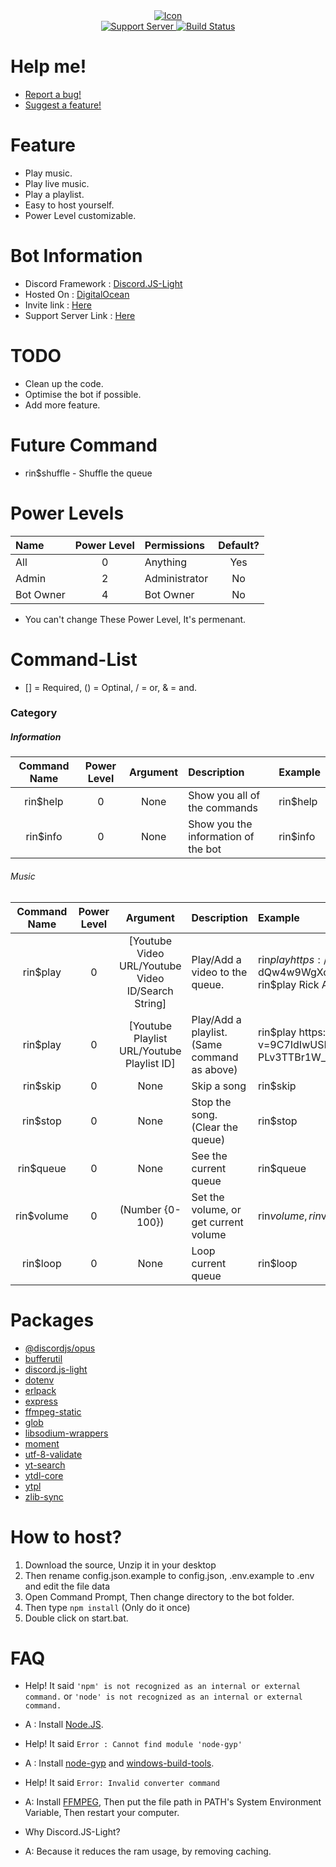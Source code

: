 <div align="center">
    <a href="https://top.gg/bot/732807386414317658">
        <img src="https://hayper.is-inside.me/9DWXQU2m.png" alt="Icon"/>
    </a>
</div>
<div align="center">
    <a href="https://discord.gg/kpMyn55">
        <img src="https://discordapp.com/api/guilds/723434573802766357/widget.png" alt="Support Server"/>
    </a>
    <a href="https://travis-ci.com/xhayper/Rin">
        <img src="https://travis-ci.com/xhayper/Rin.svg?branch=rin-master" alt="Build Status"/>
    </a>
</div>

# Help me!
* [Report a bug!](https://github.com/xhayper/Rin/issues/new?assignees=&labels=&template=bug_report.md&title=%5BBUG%5D)
* [Suggest a feature!](https://github.com/xhayper/Rin/issues/new?assignees=&labels=&template=feature_request.md&title=%5BREQUEST%5D)

# Feature
* Play music.
* Play live music.
* Play a playlist.
* Easy to host yourself.
* Power Level customizable.

# Bot Information
* Discord Framework : [Discord.JS-Light](https://www.npmjs.com/package/discord.js-light)
* Hosted On : [DigitalOcean](https://www.digitalocean.com)
* Invite link : [Here](https://discordapp.com/oauth2/authorize?client_id=732807386414317658&scope=bot&permissions=70643009)
* Support Server Link : [Here](https://discord.gg/kpMyn55)

# TODO
* Clean up the code.
* Optimise the bot if possible.
* Add more feature.

# Future Command
* rin$shuffle - Shuffle the queue

# Power Levels

|Name     | Power Level | Permissions | Default? |
|:--------|:-----------:|:------------|:--------:|
|All      |0            |Anything     |Yes       |
|Admin    |2            |Administrator|No        |
|Bot Owner|4            |Bot Owner    |No        |

* You can't change These Power Level, It's permenant.

# Command-List
 
* [] = Required, () = Optinal, / = or, & = and.

### Category

##### Information

|Command Name |Power Level|Argument |Description                        |Example |
|:-----------:|:---------:|:-------:|:----------------------------------|:-------|
|rin$help     |0          |None     |Show you all of the commands       |rin$help|                
|rin$info     |0          |None     |Show you the information of the bot|rin$info|

###### Music

|Command Name |Power Level|Argument                                                |Description                                 |Example                                                                                                                                    |
|:-----------:|:---------:|:------------------------------------------------------:|:-------------------------------------------|:------------------------------------------------------------------------------------------------------------------------------------------|
|rin$play     |0          |[Youtube Video URL/Youtube Video ID/Search String]      |Play/Add a video to the queue.              |rin$play https://www.youtube.com/watch?v=dQw4w9WgXcQ<br>rin$play dQw4w9WgXcQ<br>rin$play Rick Astley - Never Gonna Give You Up             |
|rin$play     |0          |[Youtube Playlist URL/Youtube Playlist ID]              |Play/Add a playlist. (Same command as above)|rin$play https://www.youtube.com/watch?v=9C7IdIwUSMU&list=PLv3TTBr1W_9tppikBxAE_G6qjWdBljBHJ<br>rin$play PLv3TTBr1W_9tppikBxAE_G6qjWdBljBHJ|
|rin$skip     |0          |None                                                    |Skip a song                                 |rin$skip                                                                                                                                   |
|rin$stop     |0          |None                                                    |Stop the song. (Clear the queue)            |rin$stop                                                                                                                                   |
|rin$queue    |0          |None                                                    |See the current queue                       |rin$queue                                                                                                                                  |
|rin$volume   |0          |(Number {0-100})                                        |Set the volume, or get current volume       |rin$volume, rin$volume 100                                                                                                                 |
|rin$loop     |0          |None                                                    |Loop current queue                          |rin$loop                                                                                                                                   |

# Packages
* [@discordjs/opus](https://www.npmjs.com/package/@discordjs/opus)
* [bufferutil](https://www.npmjs.com/package/bufferutil)
* [discord.js-light](https://www.npmjs.com/package/discord.js-light)
* [dotenv](https://www.npmjs.com/package/dotenv)
* [erlpack](https://github.com/discordapp/erlpack)
* [express](https://www.npmjs.com/package/express)
* [ffmpeg-static](https://www.npmjs.com/package/ffmpeg-static)
* [glob](https://www.npmjs.com/package/glob)
* [libsodium-wrappers](https://www.npmjs.com/package/libsodium-wrappers)
* [moment](https://www.npmjs.com/package/moment)
* [utf-8-validate](https://www.npmjs.com/package/utf-8-validate)
* [yt-search](https://www.npmjs.com/package/yt-search)
* [ytdl-core](https://www.npmjs.com/package/ytdl-core)
* [ytpl](https://www.npmjs.com/package/ytpl)
* [zlib-sync](https://www.npmjs.com/package/zlib-sync)

# How to host?


1. Download the source, Unzip it in your desktop
2. Then rename config.json.example to config.json, .env.example to .env and edit the file data
3. Open Command Prompt, Then change directory to the bot folder.
4. Then type ```npm install``` (Only do it once)
5. Double click on start.bat.

# FAQ
* Help! It said `'npm' is not recognized as an internal or external command.` or `'node' is not recognized as an internal or external command.`
* A : Install [Node.JS](https://nodejs.org/en/).

* Help! It said `Error : Cannot find module 'node-gyp'`
* A : Install [node-gyp](https://github.com/nodejs/node-gyp) and [windows-build-tools](https://www.npmjs.com/package/windows-build-tools).

* Help! It said `Error: Invalid converter command`
* A: Install [FFMPEG](https://www.ffmpeg.org/download.html), Then put the file path in PATH's System Environment Variable, Then restart your computer.

* Why Discord.JS-Light?
* A: Because it reduces the ram usage, by removing caching.